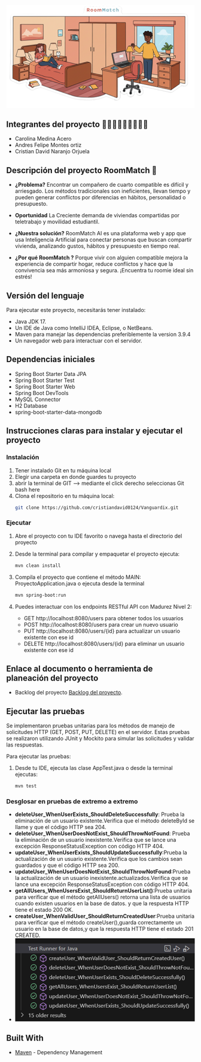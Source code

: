  ![Pagina](ReadmeImages/Adobe%20Express%20-%20file.png)

## Integrantes del proyecto 👩🏻‍💻👨🏽‍💻👨🏻‍💻
 - Carolina Medina Acero
 - Andres Felipe Montes ortiz
 - Cristian David Naranjo Orjuela

 ## Descripción del proyecto RoomMatch 🏡
 - **¿Problema?** Encontrar un compañero de cuarto compatible es difícil y arriesgado. Los métodos tradicionales son ineficientes, llevan tiempo y pueden generar conflictos por diferencias en hábitos, personalidad o presupuesto.

 - **Oportunidad** La Creciente demanda de viviendas compartidas por teletrabajo y movilidad estudiantil.

 - **¿Nuestra solución?** RoomMatch AI es una plataforma web y app que usa Inteligencia Artificial para conectar personas que buscan compartir vivienda, analizando gustos, hábitos y presupuesto en tiempo real.

 - **¿Por qué RoomMatch ?** Porque vivir con alguien compatible mejora la experiencia de compartir hogar, reduce conflictos y hace que la convivencia sea más armoniosa y segura. ¡Encuentra tu roomie ideal sin estrés! 

## Versión del lenguaje
Para ejecutar este proyecto, necesitarás tener instalado:

- Java JDK 17.
- Un IDE de Java como IntelliJ IDEA, Eclipse, o NetBeans.
- Maven para manejar las dependencias preferiblemente la version 3.9.4
- Un navegador web para interactuar con el servidor.
## Dependencias iniciales
- Spring Boot Starter Data JPA 
- Spring Boot Starter Test
- Spring Boot Starter Web
- Spring Boot DevTools
- MySQL Connector
- H2 Database
- spring-boot-starter-data-mongodb

## Instrucciones claras para instalar y ejecutar el proyecto
### Instalación

1. Tener instalado Git en tu máquina local
2. Elegir una carpeta en donde guardes tu proyecto
3. abrir la terminal de GIT --> mediante el click derecho seleccionas Git bash here
4. Clona el repositorio en tu máquina local:
   ```bash
   git clone https://github.com/cristiandavid0124/Vanguardix.git
   ```
### Ejecutar 
1. Abre el proyecto con tu IDE favorito o navega hasta el directorio del proyecto
2. Desde la terminal para compilar y empaquetar el proyecto ejecuta:

   ```bash
   mvn clean install
   ```
3.  Compila el proyecto que contiene el método MAIN: ProyectoApplication.java o ejecuta desde la terminal

    ```bash
    mvn spring-boot:run
    ```

4. Puedes interactuar con los endpoints RESTful API con  Madurez Nivel 2:
    -  GET http://localhost:8080/users para obtener todos los usuarios 
    -  POST http://localhost:8080/users para crear un nuevo  usuario
    -  PUT http://localhost:8080/users/{id} para actualizar un usuario existente con ese id
    -  DELETE http://localhost:8080/users/{id} para eliminar un usuario existente con ese id

## Enlace al documento o herramienta de planeación del proyecto 
 - Backlog del proyecto [Backlog del proyecto](https://github.com/users/cristiandavid0124/projects/2).

## Ejecutar las pruebas

Se implementaron pruebas unitarias para los métodos de manejo de solicitudes HTTP (GET, POST, PUT, DELETE) en el servidor. Estas pruebas se realizaron utilizando JUnit y Mockito para simular las solicitudes y validar las respuestas.

Para ejecutar las pruebas:  
1. Desde tu IDE, ejecuta las clase AppTest.java o desde la terminal ejecutas:
   ```bash
   mvn test
   ```
### Desglosar en pruebas de extremo a extremo

- **deleteUser_WhenUserExists_ShouldDeleteSuccessfully**: Prueba la eliminación de un usuario existente.Verifica que el método deleteById se llame y que el código HTTP sea 204.
- **deleteUser_WhenUserDoesNotExist_ShouldThrowNotFound**: Prueba la eliminación de un usuario inexistente.Verifica que se lance una excepción ResponseStatusException con código HTTP 404.
- **updateUser_WhenUserExists_ShouldUpdateSuccessfully**:Prueba la actualización de un usuario existente.Verifica que los cambios sean guardados y que el código HTTP sea 200.
- **updateUser_WhenUserDoesNotExist_ShouldThrowNotFound**:Prueba la actualización de un usuario inexistente.actualizados.Verifica que se lance una excepción ResponseStatusException con código HTTP 404.
- **getAllUsers_WhenUsersExist_ShouldReturnUserList()**:Prueba unitaria para verificar que el método getAllUsers() retorna una lista de usuarios cuando existen usuarios en la base de datos. y que la respuesta HTTP tiene el estado 200 OK.
- **createUser_WhenValidUser_ShouldReturnCreatedUser**:Prueba unitaria para verificar que el método createUser(),guarda correctamente un usuario en la base de datos,y que la respuesta HTTP tiene el estado 201 CREATED.
- ![Pagina](ReadmeImages/image.png)

 ## Built With
* [Maven](https://maven.apache.org/) - Dependency Management






   
